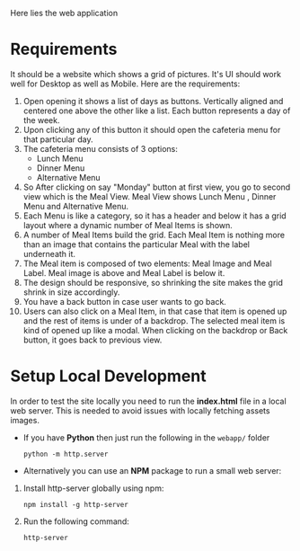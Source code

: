 Here lies the web application

# Requirements

It should be a website which shows a grid of pictures. It's UI should work well for Desktop as well as Mobile. Here are the requirements:

1. Open opening it shows a list of days as buttons. Vertically aligned and centered one above the other like a list. Each button represents a day of the week.
2. Upon clicking any of this button it should open the cafeteria menu for that particular day.
3. The cafeteria menu consists of 3 options:
   - Lunch Menu
   - Dinner Menu
   - Alternative Menu
4. So After clicking on say "Monday" button at first view, you go to second view which is the Meal View. Meal View shows Lunch Menu , Dinner Menu and Alternative Menu.
5. Each Menu is like a category, so it has a header and below it has a grid layout where a dynamic number of Meal Items is shown.
6. A number of Meal Items build the grid. Each Meal Item is nothing more than an image that contains the particular Meal with the label underneath it.
7. The Meal item is composed of two elements: Meal Image and Meal Label. Meal image is above and Meal Label is below it.
8. The design should be responsive, so shrinking the site makes the grid shrink in size accordingly.
9. You have a back button in case user wants to go back.
10. Users can also click on a Meal Item, in that case that item is opened up and the rest of items is under of a backdrop. The selected meal item is kind of opened up like a modal. When clicking on the backdrop or Back button, it goes back to previous view.

# Setup Local Development

In order to test the site locally you need to run the **index.html** file in a local web server. This is needed to avoid issues with locally fetching assets images.

- If you have **Python** then just run the following in the `webapp/` folder

  ```
  python -m http.server
  ```

- Alternatively you can use an **NPM** package to run a small web server:

1. Install http-server globally using npm:

   ```
   npm install -g http-server
   ```

2. Run the following command:

   ```
   http-server
   ```
